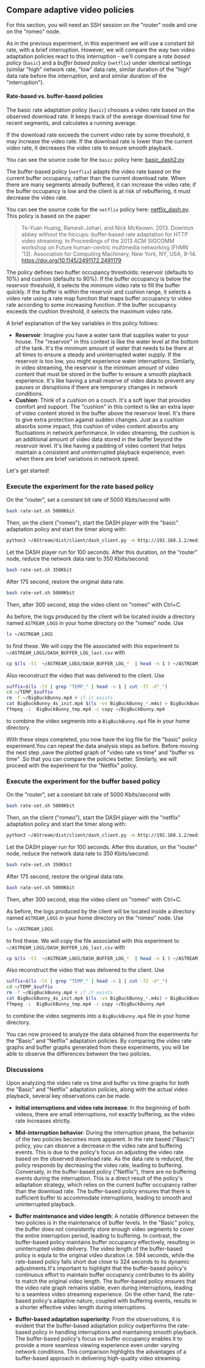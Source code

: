 ## Compare adaptive video policies 

For this section, you will need an SSH session on the "router" node and one on the "romeo" node.

As in the previous experiment, in this experiment we will use a constant bit rate, with a brief interruption. However, we will compare the way two video adaptation policies react to this interruption - we'll compare a *rate based policy* (`basic`) and a *buffer based policy* (`netflix`) under identical settings (similar "high" network rate, "low" data rate, similar duration of the "high" data rate before the interruption, and and similar duration of the "interruption").


#### Rate-based vs. buffer-based policies

The basic rate adaptation policy (`basic`) chooses a video rate based on the observed download rate. It keeps track of the average download time for recent segments, and calculates a running average. 

If the download rate exceeds the current video rate by some threshold, it may increase the video rate. If the download rate is lower than the current video rate, it decreases the video rate to ensure smooth playback. 

You can see the source code for the `basic` policy here:   [basic_dash2.py](../AStream/dist/client/adaptation/basic_dash2.py)

The buffer-based policy (`netflix`) adapts the video rate based on the current buffer occupancy, rather than the current download rate. When there are many segments already buffered, it can increase the video rate; if the buffer occupancy is low and the client is at risk of rebuffering, it must decrease the video rate.

You can see the source code for the `netflix` policy here:   [netflix_dash.py](../AStream/dist/client/adaptation/netflix_dash.py). This policy is based on the paper:

> Te-Yuan Huang, Ramesh Johari, and Nick McKeown. 2013. Downton abbey without the hiccups: buffer-based rate adaptation for HTTP video streaming. In Proceedings of the 2013 ACM SIGCOMM workshop on Future human-centric multimedia networking (FhMN '13). Association for Computing Machinery, New York, NY, USA, 9–14. https://doi.org/10.1145/2491172.2491179

The policy defines two buffer occupancy thresholds: reservoir (defaults to 10%) and cushion (defaults to 90%). If the buffer occupancy is below the reservoir threshold, it selects the minimum video rate to fill the buffer quickly. If the buffer is within the reservoir and cushion range, it selects a video rate using a rate map function that maps buffer occupancy to video rate according to some increasing function. If the buffer occupancy exceeds the cushion threshold, it selects the maximum video rate.

A brief explanation of the key variables in this policy follows:

* **Reservoir**: Imagine you have a water tank that supplies water to your house. The "reservoir" in this context is like the water level at the bottom of the tank. It's the minimum amount of water that needs to be there at all times to ensure a steady and uninterrupted water supply. If the reservoir is too low, you might experience water interruptions. Similarly, in video streaming, the reservoir is the minimum amount of video content that must be stored in the buffer to ensure a smooth playback experience. It's like having a small reserve of video data to prevent any pauses or disruptions if there are temporary changes in network conditions.
* **Cushion**: Think of a cushion on a couch. It's a soft layer that provides comfort and support. The "cushion" in this context is like an extra layer of video content stored in the buffer above the reservoir level. It's there to give extra protection against sudden changes. Just as a cushion absorbs some impact, this cushion of video content absorbs any fluctuations in network performance. In video streaming, the cushion is an additional amount of video data stored in the buffer beyond the reservoir level. It's like having a padding of video content that helps maintain a consistent and uninterrupted playback experience, even when there are brief variations in network speed.


Let's get started!

### Execute the experiment for the rate based policy

On the "router", set a constant bit rate of 5000 Kbits/second with 

```bash
bash rate-set.sh 5000Kbit
```

Then, on the client ("romeo"), start the DASH player with the "basic" adaptation policy and start the timer along with:

```bash
python3 ~/AStream/dist/client/dash_client.py -m http://192.168.1.2/media/BigBuckBunny/4sec/BigBuckBunny_4s.mpd -p 'basic' -d
```

 Let the DASH player run for 100 seconds. After this duration, on the "router" node, reduce the network data rate to 350 Kbits/second:

```bash
bash rate-set.sh 350Kbit
```
After  175 second, restore the original data rate.

```bash
bash rate-set.sh 5000Kbit
```

Then, after 300 second, stop the video client on "romeo" with Ctrl+C.

As before, the logs produced by the client will be located inside a directory named `ASTREAM_LOGS` in your home directory on the "romeo" node. Use 

```bash
ls ~/ASTREAM_LOGS
```

to find these. We will copy the file associated with _this_ experiment to `~/ASTREAM_LOGS/DASH_BUFFER_LOG_last.csv` with


```bash
cp $(ls -t1  ~/ASTREAM_LOGS/DASH_BUFFER_LOG_*  | head -n 1 ) ~/ASTREAM_LOGS/DASH_BUFFER_LOG-last.csv
```

Also reconstruct the video that was delivered to the client. Use

```bash
suffix=$(ls -lt | grep "TEMP_" | head -n 1 | cut -f2 -d"_")
cd ~/TEMP_$suffix
rm -f ~/BigBuckBunny.mp4 # if it exists
cat BigBuckBunny_4s_init.mp4 $(ls -vx BigBuckBunny_*.m4s) > BigBuckBunny_tmp.mp4
ffmpeg -i  BigBuckBunny_tmp.mp4 -c copy ~/BigBuckBunny.mp4
```

to combine the video segments into a `BigBuckBunny.mp4` file in your home directory.


With these steps completed, you now have the log file for the "basic" policy experiment.You can repeat the data analysis steps as before.
Before moving the next step ,save the plotted graph of "video rate vs time" and "buffer vs time" .So that you can compare the policies better.
 Similarly, we will proceed with the experiment for the "Netflix" policy.



### Execute the experiment for the buffer based policy

On the "router", set a constant bit rate of 5000 Kbits/second with 

```bash
bash rate-set.sh 5000Kbit
```

Then, on the client ("romeo"), start the DASH player with the "netflix" adaptation policy and start the timer along with:

```bash
python3 ~/AStream/dist/client/dash_client.py -m http://192.168.1.2/media/BigBuckBunny/4sec/BigBuckBunny_4s.mpd -p 'netflix' -d
```

 Let the DASH player run for 100 seconds. After this duration, on the "router" node, reduce the network data rate to 350 Kbits/second:

```bash
bash rate-set.sh 350Kbit
```
After  175 second, restore the original data rate.

```bash
bash rate-set.sh 5000Kbit
```

Then, after 300 second, stop the video client on "romeo" with Ctrl+C.

As before, the logs produced by the client will be located inside a directory named `ASTREAM_LOGS` in your home directory on the "romeo" node. Use 

```bash
ls ~/ASTREAM_LOGS
```

to find these. We will copy the file associated with _this_ experiment to `~/ASTREAM_LOGS/DASH_BUFFER_LOG_last.csv` with


```bash
cp $(ls -t1  ~/ASTREAM_LOGS/DASH_BUFFER_LOG_*  | head -n 1 ) ~/ASTREAM_LOGS/DASH_BUFFER_LOG-last.csv
```

Also reconstruct the video that was delivered to the client. Use

```bash
suffix=$(ls -lt | grep "TEMP_" | head -n 1 | cut -f2 -d"_")
cd ~/TEMP_$suffix
rm -f ~/BigBuckBunny.mp4 # if it exists
cat BigBuckBunny_4s_init.mp4 $(ls -vx BigBuckBunny_*.m4s) > BigBuckBunny_tmp.mp4
ffmpeg -i  BigBuckBunny_tmp.mp4 -c copy ~/BigBuckBunny.mp4
```

to combine the video segments into a `BigBuckBunny.mp4` file in your home directory.


You can now proceed to analyze the data obtained from the experiments for the "Basic" and "Netflix" adaptation policies. By comparing the video rate graphs and buffer graphs generated from these experiments, you will be able to observe the differences between the two policies.


### Discussions

Upon analyzing the video rate vs time and buffer vs time graphs for both the "Basic" and "Netflix" adaptation policies, along with the actual video playback, several key observations can be made.

* **Initial interruptions and video rate increase**: In the beginning of both videos, there are small interruptions, not exactly buffering, as the video rate increases strictly. 

* **Mid-interruption behavior**: During the interruption phase, the behavior of the two policies becomes more apparent. In the rate based ("Basic") policy, you can observe a decrease in the video rate and buffering events. This is due to the policy's focus on adjusting the video rate based on the observed download rate. As the data rate is reduced, the policy responds by decreasing the video rate, leading to buffering. 
Conversely, in the buffer-based policy ("Netflix"), there are no buffering events during the interruption. This is a direct result of the policy's adaptation strategy, which relies on the current buffer occupancy rather than the download rate. The buffer-based policy ensures that there is sufficient buffer to accommodate interruptions, leading to smooth and uninterrupted playback.

* **Buffer maintenance and video length**:
A notable difference between the two policies is in the maintenance of buffer levels. In the "Basic" policy, the buffer does not consistently store enough video segments to cover the entire interruption period, leading to buffering. In contrast, the buffer-based policy maintains buffer occupancy effectively, resulting in uninterrupted video delivery. The video length of the buffer-based policy is equla to the original video duration i.e. 594 seconds, while the rate-based policy falls short due close to 324 seconds to its dynamic adjustments.It's important to highlight that the buffer-based policy's continuous effort to maintain buffer occupancy contributes to its ability to match the original video length. The buffer-based policy ensures that the video rate graph remains stable, even during interruptions, leading to a seamless video streaming experience. On the other hand, the rate-based policy's adaptive nature, coupled with buffering events, results in a shorter effective video length during interruptions.

* **Buffer-based adaptation superiority**:
From the observations, it is evident that the buffer-based adaptation policy outperforms the rate-based policy in handling interruptions and maintaining smooth playback. The buffer-based policy's focus on buffer occupancy enables it to provide a more seamless viewing experience even under varying network conditions. This comparison highlights the advantages of a buffer-based approach in delivering high-quality video streaming.






